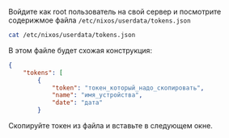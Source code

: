 Войдите как root пользователь на свой сервер и посмотрите содерижмое файла `/etc/nixos/userdata/tokens.json`

```sh
cat /etc/nixos/userdata/tokens.json
```

В этом файле будет схожая конструкция:

```json
{
    "tokens": [
        {
            "token": "токен_который_надо_скопировать",
            "name": "имя_устройства",
            "date": "дата"
        }
```

Скопируйте токен из файла и вставьте в следующем окне.
